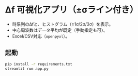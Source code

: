 # Δf 可視化アプリ（±σライン付き）
- 時系列のΔfと、ヒストグラム（±1σ/2σ/3σ）を表示。
- 中心周波数はデータ平均が既定（手動指定も可）。
- Excel/CSV対応（`openpyxl`）。

## 起動
```bash
pip install -r requirements.txt
streamlit run app.py
```
